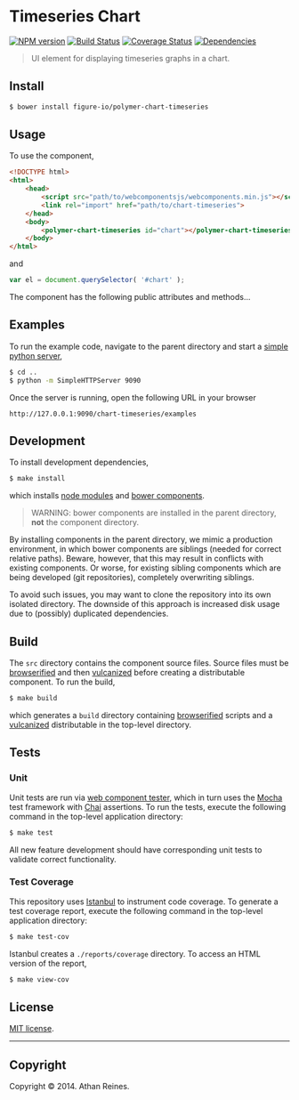 Timeseries Chart
===
[![NPM version][npm-image]][npm-url] [![Build Status][travis-image]][travis-url] [![Coverage Status][coveralls-image]][coveralls-url] [![Dependencies][dependencies-image]][dependencies-url]

> UI element for displaying timeseries graphs in a chart.


## Install

``` bash
$ bower install figure-io/polymer-chart-timeseries
```


## Usage

To use the component,

``` html
<!DOCTYPE html>
<html>
	<head>
		<script src="path/to/webcomponentsjs/webcomponents.min.js"></script>
		<link rel="import" href="path/to/chart-timeseries">
	</head>
	<body>
		<polymer-chart-timeseries id="chart"></polymer-chart-timeseries>
	</body>
</html>
```

and

``` javascript
var el = document.querySelector( '#chart' );
```

The component has the following public attributes and methods...



## Examples

To run the example code, navigate to the parent directory and start a [simple python server](https://docs.python.org/2/library/simplehttpserver.html),

``` bash
$ cd ..
$ python -m SimpleHTTPServer 9090
```

Once the server is running, open the following URL in your browser

```
http://127.0.0.1:9090/chart-timeseries/examples
```


## Development

To install development dependencies,

``` bash
$ make install
```

which installs [node modules](https://www.npmjs.org/) and [bower components](http://bower.io/).

> WARNING: bower components are installed in the parent directory, __not__ the component directory.

By installing components in the parent directory, we mimic a production environment, in which bower components are siblings (needed for correct relative paths). Beware, however, that this may result in conflicts with existing components. Or worse, for existing sibling components which are being developed (git repositories), completely overwriting siblings.

To avoid such issues, you may want to clone the repository into its own isolated directory. The downside of this approach is increased disk usage due to (possibly) duplicated dependencies.


## Build

The `src` directory contains the component source files. Source files must be [browserified](https://github.com/substack/node-browserify) and then [vulcanized](https://github.com/polymer/vulcanize) before creating a distributable component. To run the build,

``` bash
$ make build
```

which generates a `build` directory containing [browserified](https://github.com/substack/node-browserify) scripts and a [vulcanized](https://github.com/polymer/vulcanize) distributable in the top-level directory.


## Tests

### Unit

Unit tests are run via [web component tester](https://github.com/Polymer/web-component-tester), which in turn uses the [Mocha](http://mochajs.org/) test framework with [Chai](http://chaijs.com) assertions. To run the tests, execute the following command in the top-level application directory:

``` bash
$ make test
```

All new feature development should have corresponding unit tests to validate correct functionality.


### Test Coverage

This repository uses [Istanbul](https://github.com/gotwarlost/istanbul) to instrument code coverage. To generate a test coverage report, execute the following command in the top-level application directory:

``` bash
$ make test-cov
```

Istanbul creates a `./reports/coverage` directory. To access an HTML version of the report,

``` bash
$ make view-cov
```


## License

[MIT license](http://opensource.org/licenses/MIT). 


---
## Copyright

Copyright &copy; 2014. Athan Reines.


[npm-image]: http://img.shields.io/npm/v/.svg
[npm-url]: https://npmjs.org/package/

[travis-image]: http://img.shields.io/travis/figure-io/polymer-chart-timeseries/master.svg
[travis-url]: https://travis-ci.org/figure-io/polymer-chart-timeseries

[coveralls-image]: https://img.shields.io/coveralls/figure-io/polymer-chart-timeseries/master.svg
[coveralls-url]: https://coveralls.io/r/figure-io/polymer-chart-timeseries?branch=master

[dependencies-image]: http://img.shields.io/david/figure-io/polymer-chart-timeseries.svg
[dependencies-url]: https://david-dm.org/figure-io/polymer-chart-timeseries

[dev-dependencies-image]: http://img.shields.io/david/dev/figure-io/polymer-chart-timeseries.svg
[dev-dependencies-url]: https://david-dm.org/dev/figure-io/polymer-chart-timeseries

[github-issues-image]: http://img.shields.io/github/issues/figure-io/polymer-chart-timeseries.svg
[github-issues-url]: https://github.com/figure-io/polymer-chart-timeseries/issues


